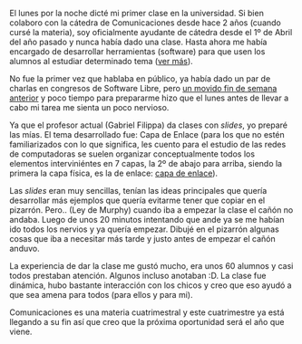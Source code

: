 <html><body><p>El lunes por la noche dicté mi primer clase en la universidad. Si bien colaboro con la cátedra de Comunicaciones desde hace 2 años (cuando cursé la materia), soy oficialmente ayudante de cátedra desde el 1º de Abril del año pasado y nunca había dado una clase. Hasta ahora me había encargado de desarrollar herramientas (software) para que usen los alumnos al estudiar determinado tema (<a href="http://comunicaciones.firebirds.com.ar/" title="Herramientas para Comunicaciones" target="_blank">ver más</a>).



No fue la primer vez que hablaba en público, ya había dado un par de charlas en congresos de Software Libre, pero <a href="http://www.juanjoconti.com.ar/2007/06/11/fin-de-semana-pythonico/" title="Python en Santa Fe 2007" target="_blank">un movido fin de semana anterior</a> y poco tiempo para prepararme hizo que el lunes antes de llevar a cabo mi tarea me sienta un poco nervioso.



<!--more-->Ya que el profesor actual (Gabriel Filippa) da clases con <em>slides</em>, yo preparé las mías. El tema desarrollado fue: Capa de Enlace (para los que no estén familiarizados con lo que significa, les cuento para el estudio de las redes de computadoras se suelen organizar conceptualmente todos los elementos interviniéntes en 7 capas, la 2º de abajo para arriba, siendo la primera la capa física, es la de enlace: <a href="http://es.wikipedia.org/wiki/Modelo_OSI#Capa_de_enlace_de_datos_.28Capa_2.29" title="Capa 2" target="_blank">capa de enlace</a>).



Las <em>slides</em> eran muy sencillas, tenían las ideas principales que quería desarrollar más ejemplos que quería evitarme tener que copiar en el pizarrón. Pero.. (Ley de Murphy) cuando iba a empezar la clase el cañón no andaba. Luego de unos 20 minutos intentando que ande ya se me habían ido todos los nervios y ya quería empezar. Dibujé en el pizarrón algunas cosas que iba a necesitar más tarde y justo antes de empezar el cañón anduvo.



La experiencia de dar la clase me gustó mucho, era unos 60 alumnos y casi todos prestaban atención. Algunos incluso anotaban :D. La clase fue dinámica, hubo bastante interacción con los chicos y creo que eso ayudó a que sea amena para todos (para ellos y para mi).



Comunicaciones es una materia cuatrimestral y este cuatrimestre ya está llegando a su fin así que creo que la próxima oportunidad será el año que viene.</p></body></html>
